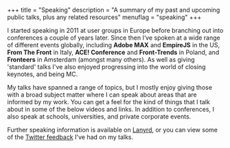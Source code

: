 +++
title       = "Speaking"
description = "A summary of my past and upcoming public talks, plus any related resources"
menuflag    = "speaking"
+++

I started speaking in 2011 at user groups in Europe before branching out into conferences a couple of years later. Since then I‘ve spoken at a wide range of different events globally, including **Adobe MAX** and **EmpireJS** in the US, **From The Front** in Italy, **ACE! Conference** and **Front-Trends** in Poland, and **Fronteers** in Amsterdam (amongst many others). As well as giving 'standard' talks I've also enjoyed progressing into the world of closing keynotes, and being MC.

My talks have spanned a range of topics, but I mostly enjoy giving those with a broad subject matter where I can speak about areas that are informed by my work. You can get a feel for the kind of things that I talk about in some of the below videos and links. In addition to conferences, I also speak at schools, universities, and private corporate events.

Further speaking information is available on [Lanyrd](http://lanyrd.com/profile/sjenkinson/), or you can view some of the [Twitter feedback](https://twitter.com/sallylait/timelines/578535730181496832) I've had on my talks.
